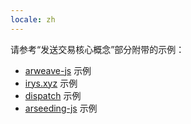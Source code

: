 ```yaml
---
locale: zh
---
```


请参考“发送交易核心概念”部分附带的示例：

-   [arweave-js](/guides/posting-transactions/arweave-js.md) 示例
-   [irys.xyz](/guides/posting-transactions/irys.md) 示例
-   [dispatch](/guides//posting-transactions/dispatch.md) 示例
-   [arseeding-js](/guides//posting-transactions/arseeding-js.md) 示例
